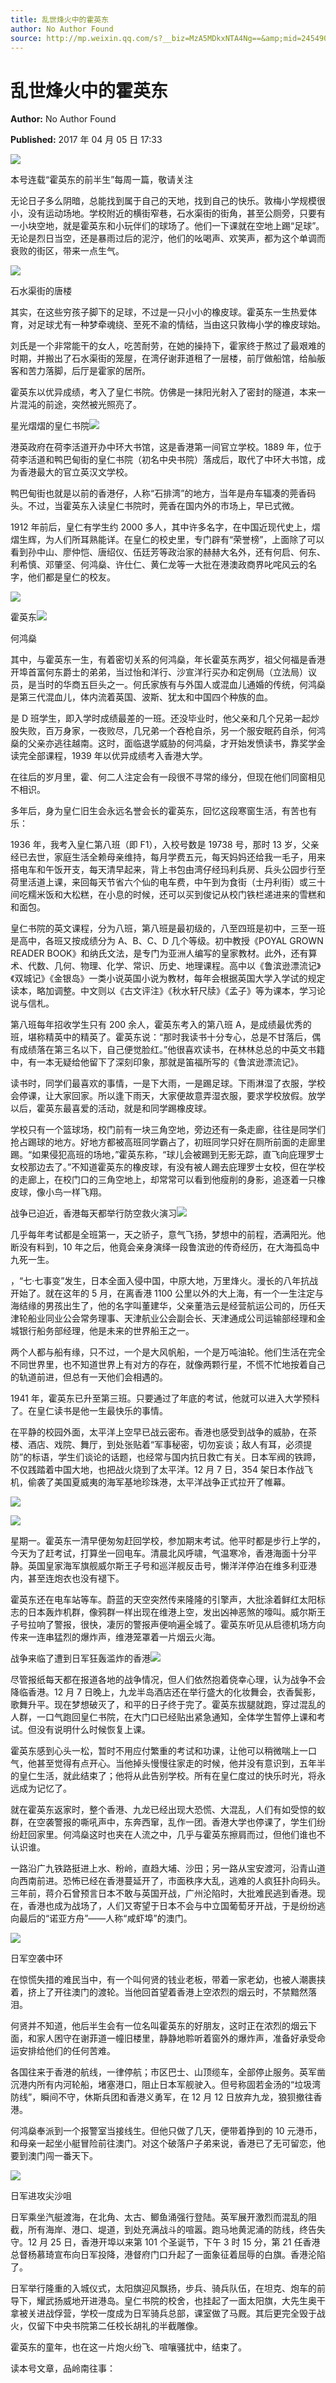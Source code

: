 ```yaml
---
title: 乱世烽火中的霍英东
author: No Author Found
source: http://mp.weixin.qq.com/s?__biz=MzA5MDkxNTA4Ng==&amp;mid=2454905865&amp;idx=1&amp;sn=49486bc2d0c741bc362904319d9a147a&amp;chksm=87a22c68b0d5a57e52d60dd7ccd8cb2cc393ba1416452dee646c7b77d4acbf34f798e5ea18f3&poc_token=HJ_Do2ejHyO-wNZGG8Q1S8FdPgy1YBBEob-nUEme
---
```


# 乱世烽火中的霍英东

**Author:** No Author Found

**Published:** 2017 年 04 月 05 日 17:33

![](http://mmbiz.qpic.cn/mmbiz_jpg/PJWG74pLsMY6VjSs8icl92DouG8adAGS0ibIkmicA6dYrXchQel1ic3LTtD572I9r9sbW2tOnBvpibgicAXRcdc4p5aA/0?wx_fmt=jpeg)

本号连载“霍英东的前半生”每周一篇，敬请关注

无论日子多么阴暗，总能找到属于自己的天地，找到自己的快乐。敦梅小学规模很小，没有运动场地。学校附近的横街窄巷，石水渠街的街角，甚至公厕旁，只要有一小块空地，就是霍英东和小玩伴们的球场了。他们一下课就在空地上踢“足球”。无论是烈日当空，还是暴雨过后的泥泞，他们的吆喝声、欢笑声，都为这个单调而衰败的街区，带来一点生气。

![](http://mmbiz.qpic.cn/mmbiz_jpg/PJWG74pLsMZ4TB3mnu4partyhaGelu5ib4hqtwbiaLX5K7ksDD3ib5HkYDX8R25ClR66eS730icgNIfLbKB3mvHTVA/0?wx_fmt=jpeg)

石水渠街的唐楼

其实，在这些穷孩子脚下的足球，不过是一只小小的橡皮球。霍英东一生热爱体育，对足球尤有一种梦牵魂绕、至死不渝的情结，当由这只敦梅小学的橡皮球始。

刘氏是一个非常能干的女人，吃苦耐劳，在她的操持下，霍家终于熬过了最艰难的时期，并搬出了石水渠街的笼屋，在湾仔谢菲道租了一层楼，前厅做船馆，给舢舨客和苦力落脚，后厅是霍家的居所。

霍英东以优异成绩，考入了皇仁书院。仿佛是一抹阳光射入了密封的隧道，本来一片混沌的前途，突然被光照亮了。

星光熠熠的皇仁书院![](http://mmbiz.qpic.cn/mmbiz_jpg/PJWG74pLsMZ4TB3mnu4partyhaGelu5ibZaicntq46Z1xA6nXmqSXY5orIXzWehgy06DvJqMXbuz1PKlTcfwkbFQ/0?wx_fmt=jpeg)

港英政府在荷李活道开办中环大书馆，这是香港第一间官立学校。1889 年，位于荷李活道和鸭巴甸街的皇仁书院（初名中央书院）落成后，取代了中环大书馆，成为香港最大的官立英汉文学校。

鸭巴甸街也就是以前的香港仔，人称“石排湾”的地方，当年是舟车辐凑的莞香码头。不过，当霍英东入读皇仁书院时，莞香在国内外的市场上，早已式微。

1912 年前后，皇仁有学生约 2000 多人，其中许多名字，在中国近现代史上，熠熠生辉，为人们所耳熟能详。在皇仁的校史里，专门辟有“荣誉榜”，上面除了可以看到孙中山、廖仲恺、唐绍仪、伍廷芳等政治家的赫赫大名外，还有何启、何东、利希慎、邓肇坚、何鸿燊、许仕仁、黄仁龙等一大批在港澳政商界叱咤风云的名字，他们都是皇仁的校友。

![](http://mmbiz.qpic.cn/mmbiz_jpg/PJWG74pLsMZ4TB3mnu4partyhaGelu5ibnbIcrE5uN4DsJyuCIMOmIib5WGwJ1DbsCudtAxUaTr8g5757sekOWRw/0?wx_fmt=jpeg)

霍英东![](http://mmbiz.qpic.cn/mmbiz_jpg/PJWG74pLsMZ4TB3mnu4partyhaGelu5ib7SUvsSafPGSdbicfUV4rC487T4rbG13UicZicr166oxxvHricv7KlrVWmQ/0?wx_fmt=jpeg)

何鸿燊

其中，与霍英东一生，有着密切关系的何鸿燊，年长霍英东两岁，祖父何福是香港开埠首富何东爵士的弟弟，当过怡和洋行、沙宣洋行买办和定例局（立法局）议员，是当时的华商五巨头之一。何氏家族有与外国人或混血儿通婚的传统，何鸿燊是第三代混血儿，体内流着英国、波斯、犹太和中国四个种族的血。

是 D 班学生，即入学时成绩最差的一班。还没毕业时，他父亲和几个兄弟一起炒股失败，百万身家，一夜败尽，几兄弟一个吞枪自杀，另一个服安眠药自杀，何鸿燊的父亲亦逃往越南。这时，面临退学威胁的何鸿燊，才开始发愤读书，靠奖学金读完全部课程，1939 年以优异成绩考入香港大学。

在往后的岁月里，霍、何二人注定会有一段很不寻常的缘分，但现在他们同窗相见不相识。

多年后，身为皇仁旧生会永远名誉会长的霍英东，回忆这段寒窗生活，有苦也有乐：

1936 年，我考入皇仁第八班（即 F1），入校号数是 19738 号，那时 13 岁，父亲经已去世，家庭生活全赖母亲维持，每月学费五元，每天妈妈还给我一毛子，用来搭电车和午饭开支，每天清早起来，背上书包由湾仔经玛利兵房、兵头公园步行至荷里活道上课，来回每天节省六个仙的电车费，中午到为食街（士丹利街）或三十间吃糯米饭和大松糕，在小息的时候，还可以买到俊记从校门铁栏递进来的雪糕和和面包。

皇仁书院的英文课程，分为八班，第八班是最初级的，八至四班是初中，三至一班是高中，各班又按成绩分为 A、B、C、D 几个等级。初中教授《POYAL GROWN READER BOOK》和纳氏文法，是专门为亚洲人编写的皇家教材。此外，还有算术、代数、几何、物理、化学、常识、历史、地理课程。高中以《鲁滨逊漂流记》《双城记》《金银岛》一类小说英国小说为教材，每年会根据英国大学入学试的规定读本，略加调整。中文则以《古文评注》《秋水轩尺牍》《孟子》等为课本，学习论说与信札。

第八班每年招收学生只有 200 余人，霍英东考入的第八班 A，是成绩最优秀的班，堪称精英中的精英了。霍英东说：“那时我读书十分专心，总是不甘落后，偶有成绩落在第三名以下，自己便觉脸红。”他很喜欢读书，在林林总总的中英文书籍中，有一本无疑给他留下了深刻印象，那就是笛福所写的《鲁滨逊漂流记》。

读书时，同学们最喜欢的事情，一是下大雨，一是踢足球。下雨淋湿了衣服，学校会停课，让大家回家。所以逢下雨天，大家便故意弄湿衣服，要求学校放假。放学以后，霍英东最喜爱的活动，就是和同学踢橡皮球。

学校只有一个篮球场，校门前有一块三角空地，旁边还有一条走廊，往往是同学们抢占踢球的地方。好地方都被高班同学霸占了，初班同学只好在厕所前面的走廊里踢。“如果侵犯高班的场地，”霍英东称，“球儿会被踢到无影无踪，直飞向庇理罗士女校那边去了。”不知道霍英东的橡皮球，有没有被人踢去庇理罗士女校，但在学校的走廊上，在校门口的三角空地上，却常常可以看到他瘦削的身影，追逐着一只橡皮球，像小鸟一样飞翔。

战争已迫近，香港每天都举行防空救火演习![](http://mmbiz.qpic.cn/mmbiz_jpg/PJWG74pLsMZ4TB3mnu4partyhaGelu5ibTWKXhBHWsvibUT8tNjUTtQzztANwXEK5fRleic9eAcKYNpmfxuj2t8hQ/0?wx_fmt=jpeg)

几乎每年考试都是全班第一，天之骄子，意气飞扬，梦想中的前程，洒满阳光。他断没有料到，10 年之后，他竟会亲身演绎一段鲁滨逊的传奇经历，在大海孤岛中九死一生。

，“七·七事变”发生，日本全面入侵中国，中原大地，万里烽火。漫长的八年抗战开始了。就在这年的 5 月，在离香港 1100 公里以外的大上海，有一个一生注定与海结缘的男孩出生了，他的名字叫董建华，父亲董浩云是经营航运公司的，历任天津轮船业同业公会常务理事、天津航业公会副会长、天津通成公司运输部经理和金城银行船务部经理，他是未来的世界船王之一。

两个人都与船有缘，只不过，一个是大风帆船，一个是万吨油轮。他们生活在完全不同世界里，也不知道世界上有对方的存在，就像两颗行星，不慌不忙地按着自己的轨道前进，但总有一天他们会相遇的。

1941 年，霍英东已升至第三班。只要通过了年底的考试，他就可以进入大学预科了。在皇仁读书是他一生最快乐的事情。

在平静的校园外面，太平洋上空早已战云密布。香港也感受到战争的威胁，在茶楼、酒店、戏院、舞厅，到处张贴着“军事秘密，切勿妄谈；敌人有耳，必须提防”的标语，学生们谈论的话题，也经常与国内抗日救亡有关。日本军阀的铁蹄，不仅践踏着中国大地，也把战火烧到了太平洋。12 月 7 日，354 架日本作战飞机，偷袭了美国夏威夷的海军基地珍珠港，太平洋战争正式拉开了帷幕。

![](http://mmbiz.qpic.cn/mmbiz_jpg/PJWG74pLsMZ4TB3mnu4partyhaGelu5ibtEwNj7UBh65eQM12wdLfmYoOkT4SUgggnZNq4mxBymOI0SheO35uvg/0?wx_fmt=jpeg)

![](http://mmbiz.qpic.cn/mmbiz_jpg/PJWG74pLsMZ4TB3mnu4partyhaGelu5ibaaJCOHSsHrvJiaxVE4ofL3AQ74IGI2bdBzzPofW9tBbsDvEcicAL0AkA/0?wx_fmt=jpeg)

星期一。霍英东一清早便匆匆赶回学校，参加期末考试。他平时都是步行上学的，今天为了赶考试，打算坐一回电车。清晨北风呼啸，气温寒冷，香港海面十分平静。英国皇家海军旗舰威尔斯王子号和巡洋舰反击号，懒洋洋停泊在维多利亚港内，甚至连炮衣也没有褪下。

霍英东还在电车站等车。蔚蓝的天空突然传来隆隆的引擎声，大批涂着鲜红太阳标志的日本轰炸机群，像鸦群一样出现在维港上空，发出凶神恶煞的嚎叫。威尔斯王子号拉响了警报，很快，凄厉的警报声便响遍全城了。霍英东听见从启德机场方向传来一连串猛烈的爆炸声，维港笼罩着一片烟云火海。

战争来临了遭到日军狂轰滥炸的香港![](http://mmbiz.qpic.cn/mmbiz_jpg/PJWG74pLsMZ4TB3mnu4partyhaGelu5ibKxIScu9icO5UIXFGvyRooPqcnwQV5C2Iz4mFaYqrGUlVVicXJrbTszrA/0?wx_fmt=jpeg)

尽管报纸每天都在报道各地的战争情况，但人们依然抱着侥幸心理，认为战争不会降临香港。12 月 7 日晚上，九龙半岛酒店还在举行盛大的化妆舞会，衣香鬓影，歌舞升平。现在梦想破灭了，和平的日子终于完了。霍英东拔腿就跑，穿过混乱的人群，一口气跑回皇仁书院，在大门口已经贴出紧急通知，全体学生暂停上课和考试。但没有说明什么时候恢复上课。

霍英东感到心头一松，暂时不用应付繁重的考试和功课，让他可以稍微喘上一口气，他甚至觉得有点开心。当他掉头慢慢往家走的时候，他并没有意识到，五年半的皇仁生活，就此结束了；他将从此告别学校。所有在皇仁度过的快乐时光，将永远成为记忆了。

就在霍英东返家时，整个香港、九龙已经出现大恐慌、大混乱，人们有如受惊的蚁群，在空袭警报的嘶吼声中，东奔西窜，乱作一团。香港大学也停课了，学生们纷纷赶回家里。何鸿燊这时也夹在人流之中，几乎与霍英东擦肩而过，但他们谁也不认识谁。

一路沿广九铁路挺进上水、粉岭，直趋大埔、沙田；另一路从宝安渡河，沿青山道向西南前进。恐怖已经在香港蔓延开了，市面秩序大乱，逃难的人疯狂扑向码头。三年前，蒋介石曾预言日本不敢与英国开战，广州沦陷时，大批难民逃到香港。现在，香港也成为战场了，人们又寄望于日本不会与中立国葡萄牙开战，于是纷纷逃向最后的“诺亚方舟”——人称“咸虾埠”的澳门。

![](http://mmbiz.qpic.cn/mmbiz_jpg/PJWG74pLsMZ4TB3mnu4partyhaGelu5ibk5Gb0sJz4hStLicMZZibAonzNroVic5NAGrYOj9aCznkgrlPsu4z4eFkw/0?wx_fmt=jpeg)

日军空袭中环

在惊慌失措的难民当中，有一个叫何贤的钱业老板，带着一家老幼，也被人潮裹挟着，挤上了开往澳门的渡轮。当他回首望着香港上空浓烈的烟云时，不禁黯然落泪。

何贤并不知道，他后半生会有一位名叫霍英东的好朋友，这时正在浓烈的烟云下面，和家人困守在谢菲道一幢旧楼里，静静地聆听着窗外的爆炸声，准备好承受命运安排给他们的任何苦难。

各国往来于香港的航线，一律停航；市区巴士、山顶缆车，全部停止服务。英军凿沉港内所有内河轮船，堵塞港口，阻止日本军舰驶入。但号称固若金汤的“垃圾湾防线”，瞬间不守，休斯兵团和香港义勇军，在 12 月 12 日放弃九龙，狼狈撤往香港。

何鸿燊奉派到一个报警室当接线生。但他只做了几天，便带着挣到的 10 元港币，和母亲一起坐小艇冒险前往澳门。对这个破落户子弟来说，香港已了无可留恋，他要到澳门闯一番天下。

![](http://mmbiz.qpic.cn/mmbiz_jpg/PJWG74pLsMZ4TB3mnu4partyhaGelu5ibLnia4J6fEt3O13WZufRiaFjxkX19KYsKPIsMRxax6vUGKtwWM5a0tuIw/0?wx_fmt=jpeg)

日军进攻尖沙咀

日军乘坐汽艇渡海，在北角、太古、鲫鱼涌强行登陆。英军展开激烈而混乱的阻截，所有海岸、港口、堤道，到处充满战斗的喧嚣。跑马地黄泥涌的防线，终告失守。12 月 25 日，香港开埠以来第 101 个圣诞节，下午 3 时 15 分，第 21 任香港总督杨慕琦宣布向日军投降，港督府门口升起了一面象征着屈辱的白旗。香港沦陷了。

日军举行隆重的入城仪式，太阳旗迎风飘扬，步兵、骑兵队伍，在坦克、炮车的前导下，耀武扬威地开进港岛。皇仁书院的校舍，也挂起了一面太阳旗，大先生奥干拿被关进战俘营，学校一度成为日军骑兵总部，课室做了马厩。其后更完全毁于战火，仅留下中央书院第二任校长胡礼的半截雕像。

霍英东的童年，也在这一片炮火纷飞、喧嚷骚扰中，结束了。

读本号文章，品岭南往事：
